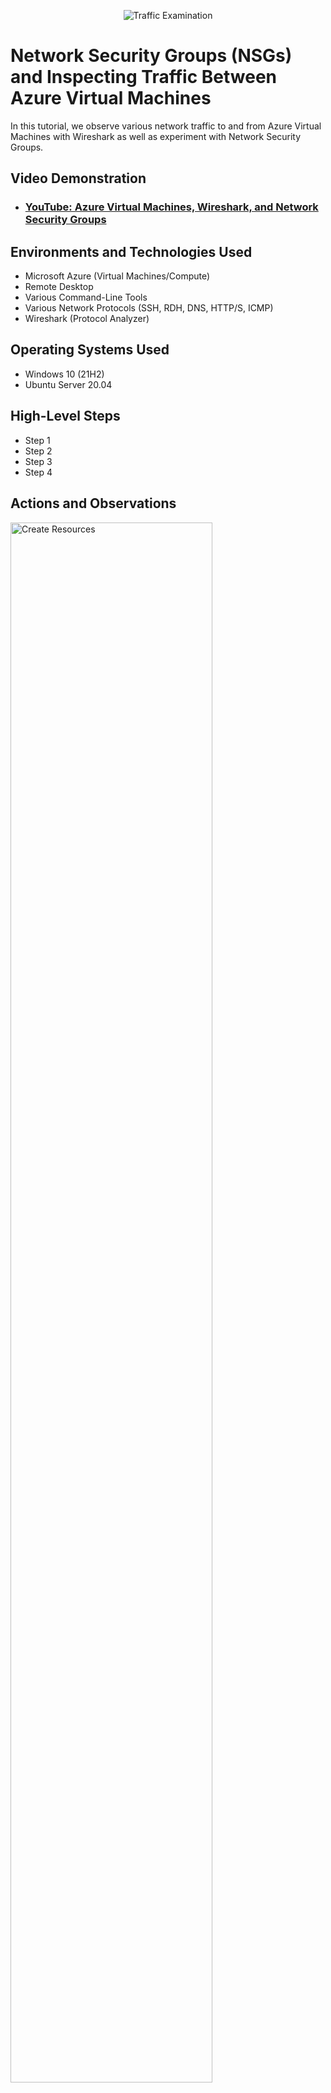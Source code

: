 <p align="center">
<img src="https://i.imgur.com/Ua7udoS.png" alt="Traffic Examination"/>
</p>

<h1>Network Security Groups (NSGs) and Inspecting Traffic Between Azure Virtual Machines</h1>
In this tutorial, we observe various network traffic to and from Azure Virtual Machines with Wireshark as well as experiment with Network Security Groups. <br />


<h2>Video Demonstration</h2>

- ### [YouTube: Azure Virtual Machines, Wireshark, and Network Security Groups](https://www.youtube.com)

<h2>Environments and Technologies Used</h2>

- Microsoft Azure (Virtual Machines/Compute)
- Remote Desktop
- Various Command-Line Tools
- Various Network Protocols (SSH, RDH, DNS, HTTP/S, ICMP)
- Wireshark (Protocol Analyzer)

<h2>Operating Systems Used </h2>

- Windows 10 (21H2)
- Ubuntu Server 20.04

<h2>High-Level Steps</h2>

- Step 1
- Step 2
- Step 3
- Step 4

<h2>Actions and Observations</h2>

<p>
<img src="https://imgur.com/B59g8fY.png" height="80%" width="80%" alt="Create Resources"/>
</p>
<p>
Create resources in Azure - two virtual machines, one running Windows and the other Ubuntu. When you create the virtual machine, Azure will create the virtual network and subnet automatically. Go to portal.azure.com and type in Virtual Machines in the search bar. Click Create - Azure virtual machine. 
</p>
<br />

<p>
<img src="https://imgur.com/MmGr4eY.png" height="80%" width="80%" alt="Create Windows VM"/>
</p>
<p>
Under the Resource group box, click Create new and give your new resource a name. In this case, it's NSG. For the base operating system image, choose Windows 10, and choose a VM size, preferably with 2 vcpus. Click Review + create.
</p>
<br />

<p>
<img src="https://imgur.com/SkugI5e.png" height="80%" width="80%" alt="Create Linux VM"/>
</p>
<p>
Create the second virtual machine with an Ubuntu image. Make sure to use the same resource group as the first VM, as this will place it in the same virtual network. Also make sure to use the same Region as the first VM.
</p>
<br />

<p>
<img src="https://imgur.com/q7JK80w.png" height="80%" width="80%" alt="Network Watcher Topology"/>
</p>
<p>
Network Watcher - Topology
</p>
<br />

<p>
<img src="https://imgur.com/QnCStZb.png" height="80%" width="80%" alt="Download Wireshark"/>
</p>
<p>
Download Wireshark from wireshark.org and install everything by the defaults.
</p>
<br />

<p>
<img src="https://imgur.com/87hBh49.png" height="80%" width="80%" alt="Capture Packets"/>
</p>
<p>
Press the shark fin icon in the upper left corner to start capturing packets.
</p>
<br />

<p>
<img src="https://imgur.com/kwBRKVo.png" height="80%" width="80%" alt="Filter ICMP"/>
</p>
<p>
Type ICMP into the input box at the top and notice there are no packets being sent or received.
</p>
<br />

<p>
<img src="https://imgur.com/Itdf5fP.png" height="80%" width="80%" alt="Create Linux VM"/>
</p>
<p>
Find the private IP of the Ubuntu virtual machine and ping it using Powershell. Notice the packets sent and received.
</p>
<br />

<p>
<img src="https://imgur.com/EuSUWPd.png" height="80%" width="80%" alt="Wireshark ICMP Packets"/>
</p>
<p>
You can see the pings and replies in Wireshark.
</p>
<br />

<p>
<img src="https://imgur.com/emkGQ1l.png" height="80%" width="80%" alt="Ping G"/>
</p>
<p>
Ping google.com in Powershell (ping google.com -4) and note the traffic in Wireshark.
</p>
<br />

<p>
<img src="https://imgur.com/ic6RmUx.png" height="80%" width="80%" alt="Sent Data"/>
</p>
<p>
You can see the data that's being sent on the bottom of the Wireshark analyzer, in this case, junk data including letters of the alphabet.
</p>
<br />

<p>
<img src="https://imgur.com/mxIwDJs.png" height="80%" width="80%" alt="Perpetual Ping"/>
</p>
<p>
Initiate a perpetual ping from VM-1 to VM-2 in Powershell (ping 10.0.0.5 -t). While this is pinging, we're going to change the firewall on the Linux virtual machine to not allow ICMP traffic to come through. 
</p>
<br />

<p>
<img src="https://imgur.com/qYShmmm.png" height="80%" width="80%" alt="Azure NSG"/>
</p>
<p>
We'll change the firewall settings through the Azure portal so go to portal.azure.com and type Network Security Group in the search bar.
</p>
<br />

<p>
<img src="https://imgur.com/gqkKzqe.png" height="80%" width="80%" alt="Inbound Security Rules"/>
</p>
<p>
Click on the Linux NSG, then Inbound security rules on the left side panel. The firewall rules currently in effect for will be displayed.
</p>
<br />

<p>
<img src="https://imgur.com/nh15xWy.png" height="80%" width="80%" alt="Block ICMP Traffic"/>
</p>
<p>
We want to deny inbound ICMP traffic so it blocks the pings coming from the Windows VM. Click on +Add to add an inbound security rule. The Source, Source port ranges, and Destination will be Any(*), Click on ICMP under Protocol, this will change the Destination port ranges to Any(*). Under Action, click Deny. Any ICMP traffic coming from any source port to any destination port will be denied. 
</p>
<br />

<p>
<img src="https://imgur.com/nXpesvd.png" height="80%" width="80%" alt="Rule Priority"/>
</p>
<p>
Set the Priority to 200 so the rule takes effect before the others. Name the rule DENY_ICMP_PING_FROM_ANYWHERE. Click Add.
</p>
<br />

<p>
<img src="https://imgur.com/ueTk5KC.png" height="80%" width="80%" alt="Request Timed Out"/>
</p>
<p>
Looking back at Powershell and Wireshark, we see that the perpetual ping request from VM-1 is getting timed out. 
</p>
<br />

<p>
<img src="https://imgur.com/bZE78he.png" height="80%" width="80%" alt="Allow ICMP Traffic"/>
</p>
<p>
Let's allow ICMP traffic again in the Azure portal. 
</p>
<br />

<p>
<img src="https://imgur.com/v5Jzx1K.png" height="80%" width="80%" alt="SSH in Powershell"/>
</p>
<p>
Now let's SSH into the Linux VM from the Windows VM. Use the command ssh [username]@private ip, in this case it would be ssh labuser@10.0.0.5
</p>
<br />

<p>
<img src="https://imgur.com/Bd2v7qh.png" height="80%" width="80%" alt="SSH in Wireshark"/>
</p>
<p>
Filter the Wireshark protocol analyzer for SSH traffic only.
</p>
<br />

<p>
<img src=".png" height="80%" width="80%" alt="Create Linux VM"/>
</p>
<p>
You'll be prompted to enter the password for the Linux machine.
</p>
<br />

<p>
<img src=".png" height="80%" width="80%" alt="Create Linux VM"/>
</p>
<p>
Lorem ipsum
</p>
<br />
